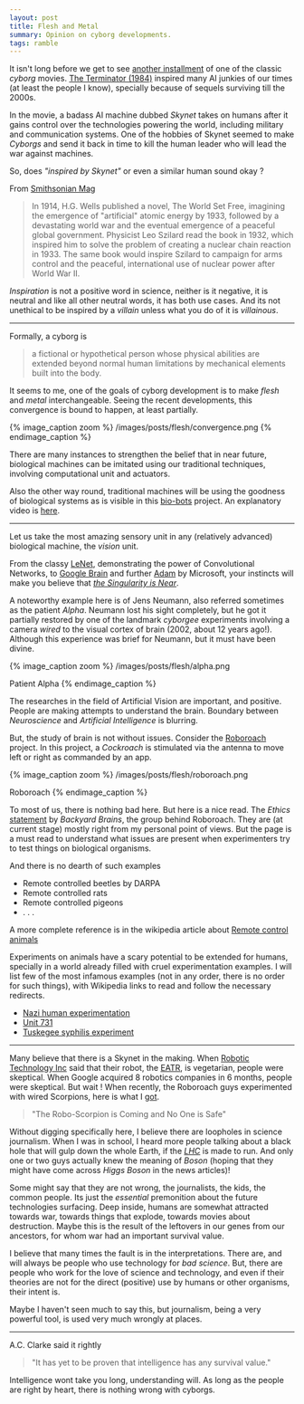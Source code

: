 ```yaml
---
layout: post
title: Flesh and Metal
summary: Opinion on cyborg developments.
tags: ramble
---
```


<span class="dropcap">I</span>t isn't long before we get to see
[another installment](http://www.imdb.com/title/tt1340138/) of one of the
classic *cyborg* movies.
[The Terminator (1984)](http://www.imdb.com/title/tt0088247/) inspired many AI
junkies of our times (at least the people I know), specially because of sequels
surviving till the 2000s.

In the movie, a badass AI machine dubbed *Skynet* takes on humans after it
gains control over the technologies powering the world, including military and
communication systems. One of the hobbies of Skynet seemed to make *Cyborgs*
and send it back in time to kill the human leader who will lead the war against
machines.

So, does *"inspired by Skynet"* or even a similar human sound okay ?

From
[Smithsonian Mag](http://www.smithsonianmag.com/science-nature/ten-inventions-inspired-by-science-fiction-128080674/?no-ist)

>In 1914, H.G. Wells published a novel, The World Set Free, imagining the
>emergence of "artificial" atomic energy by 1933, followed by a devastating
>world war and the eventual emergence of a peaceful global government. Physicist
>Leo Szilard read the book in 1932, which inspired him to solve the problem of
>creating a nuclear chain reaction in 1933. The same book would inspire Szilard
>to campaign for arms control and the peaceful, international use of nuclear
>power after World War II.

*Inspiration* is not a positive word in science, neither is it negative, it is
neutral and like all other neutral words, it has both use cases. And its not
unethical to be inspired by a *villain* unless what you do of it is
*villainous*.

---

Formally, a cyborg is

> a fictional or hypothetical person whose physical abilities are extended
> beyond normal human limitations by mechanical elements built into the body.

It seems to me, one of the goals of cyborg development is to make *flesh* and
*metal* interchangeable. Seeing the recent developments, this convergence is
bound to happen, at least partially.

{% image_caption zoom %}
/images/posts/flesh/convergence.png
{% endimage_caption %}

There are many instances to strengthen the belief that in near future,
biological machines can be imitated using our traditional techniques, involving
computational unit and actuators.

Also the other way round, traditional machines will be using the goodness of
biological systems as is visible in this
[bio-bots](http://news.illinois.edu/news/12/1115bio-bots_RashidBashir.html)
project. An explanatory video is
[here](https://www.youtube.com/watch?v=skCzl7FlM34).

---

Let us take the most amazing sensory unit in any (relatively advanced)
biological machine, the *vision* unit.

From the classy [LeNet](http://yann.lecun.com/exdb/lenet/), demonstrating the
power of Convolutional Networks, to
[Google Brain](http://en.wikipedia.org/wiki/Google_Brain) and further
[Adam](http://research.microsoft.com/en-us/news/features/dnnvision-071414.aspx)
by Microsoft, your instincts will make you believe that
*[the Singularity is Near](https://www.goodreads.com/book/show/83518.The_Singularity_is_Near)*.

A noteworthy example here is of Jens Neumann, also referred sometimes as the
patient *Alpha*. Neumann lost his sight completely, but he got it partially
restored by one of the landmark *cyborgee* experiments involving a camera
*wired* to the visual cortex of brain (2002, about 12 years ago!). Although
this experience was brief for Neumann, but it must have been divine.

{% image_caption zoom %}
/images/posts/flesh/alpha.png

Patient Alpha
{% endimage_caption %}

The researches in the field of Artificial Vision are important, and positive.
People are making attempts to understand the brain. Boundary between
*Neuroscience* and *Artificial Intelligence* is blurring.

But, the study of brain is not without issues.
Consider the [Roboroach](https://backyardbrains.com/products/roboroach) project.
In this project, a *Cockroach* is stimulated via the antenna to move left or
right as commanded by an app.

{% image_caption zoom %}
/images/posts/flesh/roboroach.png

Roboroach
{% endimage_caption %}

To most of us, there is nothing bad here.
But here is a nice read.
The *Ethics*
[statement](http://wiki.backyardbrains.com/Ethical_Issues_Regarding_Using_Invertebrates_in_Education)
by *Backyard Brains*, the group behind Roboroach. They are (at current stage)
mostly right from my personal point of views. But the page is a must read to
understand what issues are present when experimenters try to test things on
biological organisms.

And there is no dearth of such examples

- Remote controlled beetles by DARPA
- Remote controlled rats
- Remote controlled pigeons
- . . .

A more complete reference is in the wikipedia article about
[Remote control animals](http://en.wikipedia.org/wiki/Remote_control_animal)

Experiments on animals have a scary potential to be extended for humans,
specially in a world already filled with cruel experimentation examples. I will
list few of the most infamous examples (not in any order, there is no order for
such things), with Wikipedia links to read and follow the necessary redirects.

- [Nazi human experimentation](http://en.wikipedia.org/wiki/Nazi_human_experimentation)
- [Unit 731](http://en.wikipedia.org/wiki/Unit_731)
- [Tuskegee syphilis experiment](http://en.wikipedia.org/wiki/Tuskegee_syphilis_experiment)

---

Many believe that there is a Skynet in the making. When
[Robotic Technology Inc](http://www.robotictechnologyinc.com/index.php/home)
said that their robot, the
[EATR](http://www.robotictechnologyinc.com/index.php/EATR), is vegetarian,
people were skeptical. When Google acquired 8 robotics companies in 6 months,
people were skeptical. But wait ! When recently, the Roboroach guys experimented
with wired Scorpions, here is what I
[got](http://www.popularmechanics.com/science/health/nueroscience/the-robo-scorpion-is-coming-and-no-one-is-safe-17035113).

> "The Robo-Scorpion is Coming and No One is Safe"

Without digging specifically here, I believe there are loopholes in science
journalism. When I was in school, I heard more people talking about a black hole
that will gulp down the whole Earth, if the
*[LHC](http://en.wikipedia.org/wiki/Large_Hadron_Collider)* is made to run.
And only one or two guys actually knew the meaning of *Boson* (hoping that they
might have come across *Higgs Boson* in the news articles)!

Some might say that they are not wrong, the journalists, the kids, the common
people. Its just the *essential* premonition about the future technologies
surfacing. Deep inside, humans are somewhat attracted towards war, towards
things that explode, towards movies about destruction. Maybe this is the result
of the leftovers in our genes from our ancestors, for whom war had an important
survival value.

I believe that many times the fault is in the interpretations. There are, and
will always be people who use technology for *bad science*. But, there are
people who work for the love of science and technology, and even if their
theories are not for the direct (positive) use by humans or other organisms,
their intent is.

Maybe I haven't seen much to say this, but journalism, being a very powerful
tool, is used very much wrongly at places.

---

A.C. Clarke said it rightly

> "It has yet to be proven that intelligence has any survival value."

Intelligence wont take you long, understanding will. As long as the people are
right by heart, there is nothing wrong with cyborgs.
